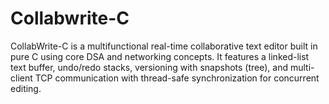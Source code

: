 # Collabwrite-C
CollabWrite-C is a multifunctional real-time collaborative text editor built in pure C using core DSA and networking concepts. It features a linked-list text buffer, undo/redo stacks, versioning with snapshots (tree), and multi-client TCP communication with thread-safe synchronization for concurrent editing.
